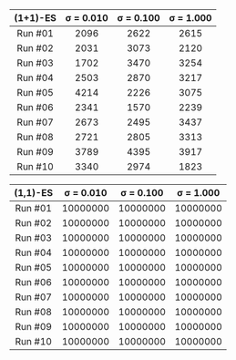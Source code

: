   | (1+1)-ES | σ = 0.010 | σ = 0.100 | σ = 1.000 |
  |:--------:|:---------:|:---------:|:---------:|
  | Run  #01 |      2096 |      2622 |      2615 |
  | Run  #02 |      2031 |      3073 |      2120 |
  | Run  #03 |      1702 |      3470 |      3254 |
  | Run  #04 |      2503 |      2870 |      3217 |
  | Run  #05 |      4214 |      2226 |      3075 |
  | Run  #06 |      2341 |      1570 |      2239 |
  | Run  #07 |      2673 |      2495 |      3437 |
  | Run  #08 |      2721 |      2805 |      3313 |
  | Run  #09 |      3789 |      4395 |      3917 |
  | Run  #10 |      3340 |      2974 |      1823 |

  | (1,1)-ES | σ = 0.010 | σ = 0.100 | σ = 1.000 |
  |:--------:|:---------:|:---------:|:---------:|
  | Run  #01 |  10000000 |  10000000 |  10000000 |
  | Run  #02 |  10000000 |  10000000 |  10000000 |
  | Run  #03 |  10000000 |  10000000 |  10000000 |
  | Run  #04 |  10000000 |  10000000 |  10000000 |
  | Run  #05 |  10000000 |  10000000 |  10000000 |
  | Run  #06 |  10000000 |  10000000 |  10000000 |
  | Run  #07 |  10000000 |  10000000 |  10000000 |
  | Run  #08 |  10000000 |  10000000 |  10000000 |
  | Run  #09 |  10000000 |  10000000 |  10000000 |
  | Run  #10 |  10000000 |  10000000 |  10000000 |

